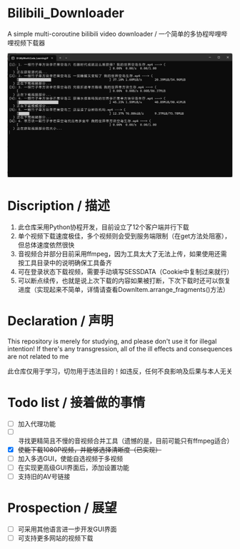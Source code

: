 # Bilibili_Downloader
A simple multi-coroutine bilibili video downloader / 一个简单的多协程哔哩哔哩视频下载器

![image](./sample_1.png)


# Discription / 描述
1. 此仓库采用Python协程开发，目前设立了12个客户端并行下载
2. 单个视频下载速度极佳，多个视频则会受到服务端限制（在get方法处阻塞），但总体速度依然很快
3. 音视频合并部分目前采用ffmpeg，因为工具太大了无法上传，如果使用还需按工具目录中的说明确保工具备齐
4. 可在登录状态下载视频，需要手动填写SESSDATA（Cookie中复制过来就行）
5. 可以断点续传，也就是说上次下载的内容如果被打断，下次下载时还可以恢复进度（实现起来不简单，详情请查看DownItem.arrange_fragments()方法）

# Declaration / 声明
This repository is merely for studying, and please don't use it for illegal intention! If there's any transgression, all of the ill effects and consequences are not related to me

此仓库仅用于学习，切勿用于违法目的！如违反，任何不良影响及后果与本人无关

# Todo list / 接着做的事情
- [ ] 加入代理功能
- [ ] 寻找更精简且不慢的音视频合并工具（遗憾的是，目前可能只有ffmpeg适合）
- [x] ~~使能下载1080P视频，并能够选择清晰度（已实现）~~
- [ ] 加入多选GUI，使能自选视频于多视频
- [ ] 在实现更高级GUI界面后，添加设置功能
- [ ] 支持旧的AV号链接

# Prospection / 展望
- [ ] 可采用其他语言进一步开发GUI界面
- [ ] 可支持更多网站的视频下载
